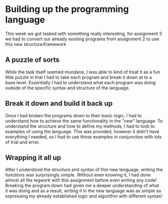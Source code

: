 # Building up the programming language
This week we got tasked with something really interesting, for assignment 3 we had to convert our already existing programs from assignment 2 to use this new structure/framework

## A puzzle of sorts
While the task itself seemed mundane, I was able to kind of treat it as a fun little puzzle in that I had to take each program and break it down at to a base level. Essentially I had to understand what each program was doing outside of the specific syntax and structure of the language.

## Break it down and build it back up
Once I had broken the programs down to their basic logic, I had to understand how to achieve the same functionality in the "new" language. To understand the structure and how to define my methods, I had to look to examples of using the language. This was provided, however it didn't have everything I needed, so I had to use those examples in conjunction with lots of trial and error.


## Wrapping it all up
After I understood the structure and syntax of this new language, writing the functions was surprisingly simple. Without even knowing it, I had done almost all the legwork with this assignment before even writing any code! Breaking the program down had given me a deeper understanding of what it was doing and as a result, writing it in the new language was as simple as expressing my already established logic and algorithm with different syntax!
